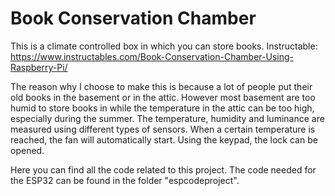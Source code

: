 # Book Conservation Chamber
This is a climate controlled box in which you can store books.
Instructable: https://www.instructables.com/Book-Conservation-Chamber-Using-Raspberry-Pi/

The reason why I choose to make this is because a lot of people put their old books in the basement or in the attic. 
However most basement are too humid to store books in while the temperature in the attic can be too high, especially during the summer.
The temperature, humidity and luminance are measured using different types of sensors. 
When a certain temperature is reached, the fan will automatically start.
Using the keypad, the lock can be opened.


Here you can find all the code related to this project.
The code needed for the ESP32 can be found in the folder "espcodeproject".
